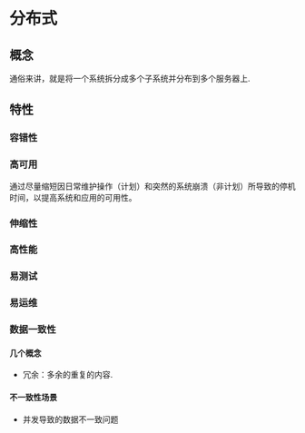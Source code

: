 # 分布式
## 概念
通俗来讲，就是将一个系统拆分成多个子系统并分布到多个服务器上.

## 特性
### 容错性

### 高可用
通过尽量缩短因日常维护操作（计划）和突然的系统崩溃（非计划）所导致的停机时间，以提高系统和应用的可用性。

### 伸缩性
### 高性能
### 易测试
### 易运维

### 数据一致性
#### 几个概念
- 冗余：多余的重复的内容.

#### 不一致性场景
- 并发导致的数据不一致问题